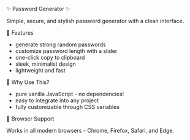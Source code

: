✨ Password Generator ✨


Simple, secure, and stylish password generator with a clean interface.

🔐 Features

- generate strong random passwords
- customize password length with a slider
- one-click copy to clipboard
- sleek, minimalist design
- lightweight and fast

🚀 Why Use This?

- pure vanilla JavaScript - no dependencies!
- easy to integrate into any project
- fully customizable through CSS variables

📱 Browser Support

Works in all modern browsers - Chrome, Firefox, Safari, and Edge.
